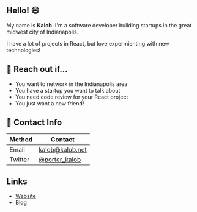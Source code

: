 ## Hello! 😄

My name is __Kalob__. I'm a software developer building startups in the great midwest city of Indianapolis.

I have a lot of projects in React, but love expermienting with new technologies!

## 🔎 Reach out if...

- You want to network in the Indianapolis area
- You have a startup you want to talk about
- You need code review for your React project
- You just want a new friend!

## 💬 Contact Info

|Method|Contact|
|---|---|
|Email|kalob@kalob.net|
|Twitter|[@porter_kalob](https://twitter.com/porter_kalob)|

## Links

- [Website](https://kalob.net)
- [Blog](https://blog.kalob.net)
